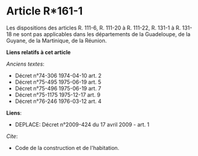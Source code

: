 # Article R*161-1

Les dispositions des articles R. 111-6, R. 111-20 à R. 111-22, R. 131-1 à R. 131-18 ne sont pas applicables dans les
départements de la Guadeloupe, de la Guyane, de la Martinique, de la Réunion.

**Liens relatifs à cet article**

_Anciens textes_:

  - Décret n°74-306 1974-04-10 art. 2
  - Décret n°75-495 1975-06-19 art. 5
  - Décret n°75-496 1975-06-19 art. 7
  - Décret n°75-1175 1975-12-17 art. 9
  - Décret n°76-246 1976-03-12 art. 4

**Liens**:

  - DEPLACE: Décret n°2009-424 du 17 avril 2009 - art. 1

_Cite_:

  - Code de la construction et de l'habitation.
